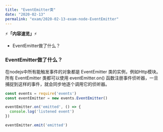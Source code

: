 ```yaml
---
title: "EventEmitter类"
date: "2020-02-13"
permalink: "exam/2020-02-13-exam-node-EventEmitter"
---
```


⚡<strong>「内容速览」</strong>⚡

- EventEmitter做了什么？

### EventEmitter做了什么？
在nodejs中所有能触发事件的对象都是 EventEmitter 类的实例，例如Http模块。所有 EventEmitter 类都可以使用 eventEmitter.on() 函数注册事件侦听器，一旦捕捉到这样的事件，就会同步地逐个调用它的侦听器。

```js
const events = require('events')
const eventEmitter = new events.EventEmitter()

eventEmitter.on('emitted', () => {
  console.log('listened event')
})

eventEmitter.emit('emitted')
```

